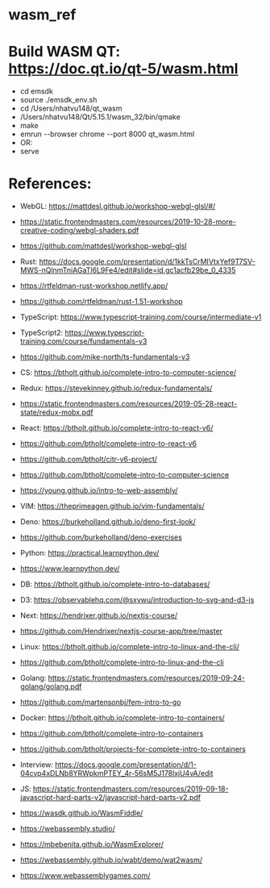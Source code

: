 # wasm_ref
# Build WASM QT: https://doc.qt.io/qt-5/wasm.html
-   cd emsdk
-   source ./emsdk_env.sh
-   cd /Users/nhatvu148/qt_wasm
-   /Users/nhatvu148/Qt/5.15.1/wasm_32/bin/qmake
-   make
-   emrun --browser chrome --port 8000 qt_wasm.html
-   OR:
-   serve

# References:
-   WebGL: https://mattdesl.github.io/workshop-webgl-glsl/#/
-   https://static.frontendmasters.com/resources/2019-10-28-more-creative-coding/webgl-shaders.pdf
-   https://github.com/mattdesl/workshop-webgl-glsl

-   Rust: https://docs.google.com/presentation/d/1kkTsCrMIVtxYef9T7SV-MWS-nQlnmTniAGaTl6L9Fe4/edit#slide=id.gc1acfb29be_0_4335
-   https://rtfeldman-rust-workshop.netlify.app/
-   https://github.com/rtfeldman/rust-1.51-workshop


-   TypeScript: https://www.typescript-training.com/course/intermediate-v1
-   TypeScript2: https://www.typescript-training.com/course/fundamentals-v3
-   https://github.com/mike-north/ts-fundamentals-v3

-   CS: https://btholt.github.io/complete-intro-to-computer-science/
-   Redux: https://stevekinney.github.io/redux-fundamentals/
-   https://static.frontendmasters.com/resources/2019-05-28-react-state/redux-mobx.pdf

-   React: https://btholt.github.io/complete-intro-to-react-v6/
-   https://github.com/btholt/complete-intro-to-react-v6
-   https://github.com/btholt/citr-v6-project/

-   https://github.com/btholt/complete-intro-to-computer-science
-   https://young.github.io/intro-to-web-assembly/

-   VIM: https://theprimeagen.github.io/vim-fundamentals/

-   Deno: https://burkeholland.github.io/deno-first-look/
-   https://github.com/burkeholland/deno-exercises

-   Python: https://practical.learnpython.dev/
-   https://www.learnpython.dev/

-   DB: https://btholt.github.io/complete-intro-to-databases/

-   D3: https://observablehq.com/@sxywu/introduction-to-svg-and-d3-js

-   Next: https://hendrixer.github.io/nextjs-course/
-   https://github.com/Hendrixer/nextjs-course-app/tree/master

-   Linux: https://btholt.github.io/complete-intro-to-linux-and-the-cli/
-   https://github.com/btholt/complete-intro-to-linux-and-the-cli

-   Golang: https://static.frontendmasters.com/resources/2019-09-24-golang/golang.pdf
-   https://github.com/martensonbj/fem-intro-to-go

-   Docker: https://btholt.github.io/complete-intro-to-containers/
-   https://github.com/btholt/complete-intro-to-containers
-   https://github.com/btholt/projects-for-complete-intro-to-containers

-   Interview: https://docs.google.com/presentation/d/1-04cvp4xDLNb8YRWpkmPTEY_4r-56sM5J178lxjU4vA/edit

-   JS: https://static.frontendmasters.com/resources/2019-09-18-javascript-hard-parts-v2/javascript-hard-parts-v2.pdf

-   https://wasdk.github.io/WasmFiddle/
-   https://webassembly.studio/
-   https://mbebenita.github.io/WasmExplorer/
-   https://webassembly.github.io/wabt/demo/wat2wasm/
-   https://www.webassemblygames.com/
